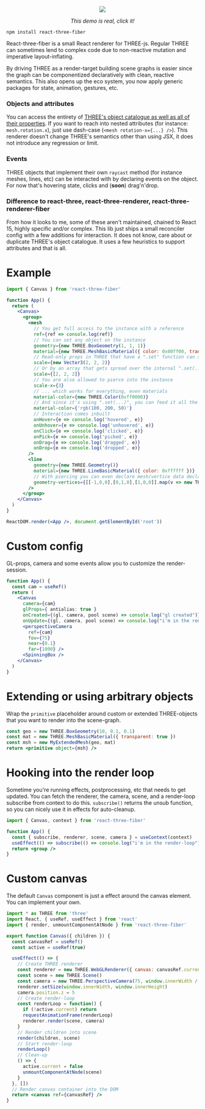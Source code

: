 <p align="center">
  <a href="https://codesandbox.io/embed/9y8vkjykyy"><img src="https://i.imgur.com/NNb6QoP.gif" /></a>
</p>
<p align="middle">
  <i>This demo is real, click it!</i>
</p>

    npm install react-three-fiber

React-three-fiber is a small React renderer for THREE-js. Regular THREE can sometimes lend to complex code due to non-reactive mutation and imperative layout-inflating.

By driving THREE as a render-target building scene graphs is easier since the graph can be componentized declaratively with clean, reactive semantics. This also opens up the eco system, you now apply generic packages for state, animation, gestures, etc.

### Objects and attributes

You can access the entirety of [THREE's object catalogue as well as all of their properties](https://threejs.org/docs). If you want to reach into nested attributes (for instance: `mesh.rotation.x`), just use dash-case (`<mesh rotation-x={...} />`). This renderer doesn't change THREE's semantics other than using JSX, it does not introduce any regression or limit.

### Events

THREE objects that implement their own `raycast` method (for instance meshes, lines, etc) can be interacted with by declaring events on the object. For now that's hovering state, clicks and (**soon**) drag'n'drop.

### Difference to react-three, react-three-renderer, react-three-renderer-fiber

From how it looks to me, some of these aren't maintained, chained to React 15, highly specific and/or complex. This lib just ships a small reconciler config with a few additions for interaction. It does not know, care about or duplicate THREE's object catalogue. It uses a few heuristics to support attributes and that is all.

# Example

```jsx
import { Canvas } from 'react-three-fiber'

function App() {
  return (
    <Canvas>
      <group>
        <mesh
          // You get full access to the instance with a reference
          ref={ref => console.log(ref)}
          // You can set any object on the instance
          geometry={new THREE.BoxGeometry(1, 1, 1)}
          material={new THREE.MeshBasicMaterial({ color: 0x00ff00, transparent: true })}
          // Read-only props in THREE that have a ".set" function can still be written to
          scale={new Vector3(2, 2, 2)}
          // Or by an array that gets spread over the internal ".set(...)" function
          scale={[2, 2, 2]}
          // You are also allowed to pierce into the instance
          scale-x={3}
          // ... which works for everything, even materials
          material-color={new THREE.Color(0xff0000)}
          // And since it's using ".set(...)", you can feed it all the values it can take
          material-color={'rgb(100, 200, 50)'}
          // Interaction comes inbuilt
          onHover={e => console.log('hovered', e)}
          onUnhover={e => console.log('unhovered', e)}
          onClick={e => console.log('clicked', e)}
          onPick={e => console.log('picked', e)}
          onDrag={e => console.log('dragged', e)}
          onDrop={e => console.log('dropped', e)}
        />
        <line
          geometry={new THREE.Geometry()}
          material={new THREE.LineBasicMaterial({ color: 0xffffff })}
          // With piercing you can even declare mesh/vertice data declaratively
          geometry-vertices={[[-1,0,0],[0,1,0],[1,0,0]].map(v => new THREE.Vector3(...v))}
        />
      </group>
    </Canvas>
  )
}

ReactDOM.render(<App />, document.getElementById('root'))
```

# Custom config

GL-props, camera and some events allow you to customize the render-session.

```jsx
function App() {
  const cam = useRef()
  return (
    <Canvas
      camera={cam}
      glProps={ antialias: true }
      onCreated={(gl, camera, pool scene) => console.log("gl created")}
      onUpdate={(gl, camera, pool scene) => console.log("i'm in the render-loop")}>
      <perspectiveCamera
        ref={cam}
        fov={75}
        near={0.1}
        far={1000} />
      <SpinningBox />
    </Canvas>
  )
}
```

# Extending or using arbitrary objects

Wrap the `primitive` placeholder around custom or extended THREE-objects that you want to render into the scene-graph.

```jsx
const geo = new THREE.BoxGeometry(10, 0.1, 0.1)
const mat = new THREE.MeshBasicMaterial({ transparent: true })
const msh = new MyExtendedMesh(geo, mat)
return <primitive object={msh} />
```

# Hooking into the render loop

Sometime you're running effects, postprocessing, etc that needs to get updated. You can fetch the renderer, the camera, scene, and a render-loop subscribe from context to do this. `subscribe()` returns the unsub function, so you can nicely use it in effects for auto-cleanup.

```jsx
import { Canvas, context } from 'react-three-fiber'

function App() {
  const { subscribe, renderer, scene, camera } = useContext(context)
  useEffect(() => subscribe(() => console.log("i'm in the render-loop")), [])
  return <group />
}
```

# Custom canvas

The default `Canvas` component is just a effect around the canvas element. You can implement your own.

```jsx
import * as THREE from 'three'
import React, { useRef, useEffect } from 'react'
import { render, unmountComponentAtNode } from 'react-three-fiber'

export function Canvas({ children }) {
  const canvasRef = useRef()
  const active = useRef(true)

  useEffect(() => {
    // Create THREE renderer
    const renderer = new THREE.WebGLRenderer({ canvas: canvasRef.current })
    const scene = new THREE.Scene()
    const camera = new THREE.PerspectiveCamera(75, window.innerWidth / window.innerHeight, 0.1, 1000)
    renderer.setSize(window.innerWidth, window.innerHeight)
    camera.position.z = 5
    // Create render-loop
    const renderLoop = function() {
      if (!active.current) return
      requestAnimationFrame(renderLoop)
      renderer.render(scene, camera)
    }
    // Render children into scene
    render(children, scene)
    // Start render-loop
    renderLoop()
    // Clean-up
    () => {
      active.current = false
      unmountComponentAtNode(scene)
    }
  }, [])
  // Render canvas container into the DOM
  return <canvas ref={canvasRef} />
}
```
